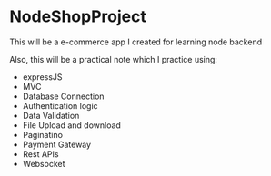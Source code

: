 # NodeShopProject
This will be a e-commerce app I created for learning node backend

Also, this will be a practical note which I practice using:
* expressJS
* MVC 
* Database Connection
* Authentication logic
* Data Validation
* File Upload and download
* Paginatino
* Payment Gateway
* Rest APIs
* Websocket
